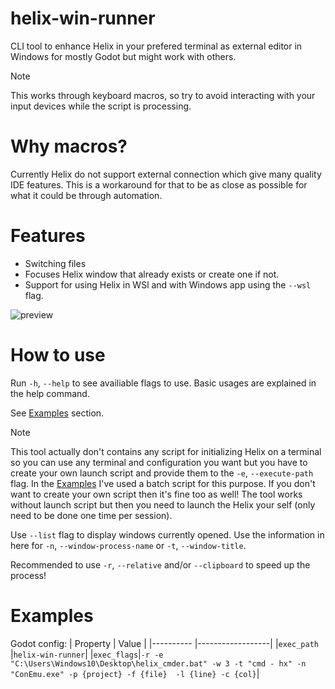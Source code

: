 # helix-win-runner

CLI tool to enhance Helix in your prefered terminal as external editor in Windows for mostly Godot but might work with others.

> [!NOTE]
> This works through keyboard macros, so try to avoid interacting with your input devices while the script is processing.

# Why macros?

Currently Helix do not support external connection which give many quality IDE features.
This is a workaround for that to be as close as possible for what it could be through automation.

# Features

- Switching files
- Focuses Helix window that already exists or create one if not.
- Support for using Helix in WSl and with Windows app using the `--wsl` flag.
 
![preview](https://user-images.githubusercontent.com/77918086/224227674-7baa9fc7-a26d-422e-8cd7-8919bd6c8e5c.gif)
 
 
# How to use
Run `-h`, `--help` to see availiable flags to use.
Basic usages are explained in the help command.

See [Examples](#examples) section.

> [!NOTE]
> This tool actually don't contains any script for initializing Helix on a terminal so you can use any terminal and configuration you want but you have to create your own launch script and provide them to the `-e`, `--execute-path` flag. In the [Examples](#examples) I've used a batch script for this purpose. If you don't want to create your own script then it's fine too as well! The tool works without launch script but then you need to launch the Helix your self (only need to be done one time per session).

Use `--list` flag to display windows currently opened. Use the information in here for `-n`, `--window-process-name` or `-t`, `--window-title`.

Recommended to use `-r`, `--relative` and/or `--clipboard` to speed up the process!

# Examples

Godot config:
| Property   | Value            |
|----------  |------------------|
|`exec_path` |`helix-win-runner`|
|`exec_flags`|`-r -e "C:\Users\Windows10\Desktop\helix_cmder.bat" -w 3 -t "cmd - hx" -n "ConEmu.exe" -p {project} -f {file}  -l {line} -c {col}`|
